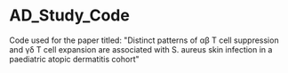 # AD_Study_Code
Code used for the paper titled: "Distinct patterns of αβ T cell suppression and γδ T cell expansion are associated with S. aureus skin infection in a paediatric atopic dermatitis cohort"
